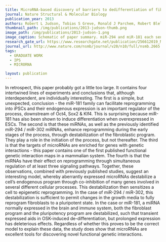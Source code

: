 ```yaml
---
title: MicroRNA-based discovery of barriers to dedifferentiation of fibroblasts to pluripotent stem cells
journal: Nature Structural & Molecular Biology
publication_year: 2013
authors: Robert L Judson, Tobias S Greve, Ronald J Parchem, Robert Blelloch
thumbnail_path: /img/publications/2013-judson-thumb.png
image_path: /img/publications/2013-judson-1.png
image_caption: Schematic of paper summary. miR-294 and miR-181 each sensitize fibroblasts to epigenetic reprogramming through simultaneous inhibition of ot least fourteen and eleven targets, respectively. Targets with known functional modules are depicted here.
research_gate_url: https://www.researchgate.net/publication/256612019_MicroRNA-based_discovery_of_barriers_to_dedifferentiation_of_fibroblasts_to_pluripotent_stem_cells
journal_url: http://www.nature.com/nsmb/journal/v20/n10/full/nsmb.2665.html
tags:
  - GRADUATE WORK
  - IPS
  - MICRORNA

layout: publication
---
```

In retrospect, this paper probably got a little too large. It contains four intertwined lines of experiments and conclusions that, although interdependent, are individually interesting. The first is a simple, but unexpected, conclusion - the miR-181 family can facilitate reprogramming into iPSCs and their endogenous expression is an important regulator of the process, downstream of Oct4, Sox2 & Klf4. This is surprising because miR-181 has also been shown to induce differentiation when overexpressed in ESCs. The second is that these miRNAs, as well as the previously identified miR-294 / miR-302 miRNAs, enhance reprogramming during the early stages of the process, through destabilization of the fibroblastic program. They play a role in the initiation of the process, but not thereafter. The third is that the targets of microRNAs are enriched for genes with genetic interactions - this paper contains one of the first published functional genetic interaction maps in a mammalian system. The fourth is that the miRNAs have their effect on reprogramming through simultaneous regulation of at least three signaling pathways. Together, these observations, combined with previously published studies, suggest an interesting model, whereby aberrantly expressed microRNAs destabilize a cell’s endogenous program through co-inhibition of many genes involved in several different cellular processes. This destabilization then sensitizes a cell to epigenetic reprogramming. In the case of miR-294 / miR-302, this destabilization is sufficient to permit changes in the growth media to fully reprogram fibroblasts to a pluripotent state. In the case or miR-181, a miRNA normally expressed in the brain and immune system, both the fibroblast program and the pluripotency program are destabilized, such that transient expressed aids in OSK-induced de-differentiation, but prolonged expression has deleterious effects. Regardless of whether this proves to be the correct model to explain these data, the study does show that microRNAs are excellent tools for discovering novel functional genetic interactions.